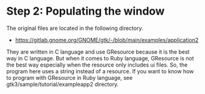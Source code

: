 # Step 2: Populating the window

The original files are located in the following directory.

- https://gitlab.gnome.org/GNOME/gtk/-/blob/main/examples/application2

They are written in C language and use GResource because it is the best way in C language.
But when it comes to Ruby language, GResource is not the best way especially when the resource only includes ui files.
So, the program here uses a string instead of a resource.
If you want to know how to program with GResource in Ruby language, see gtk3/sample/tutorial/exampleapp2 directory.